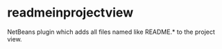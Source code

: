 readmeinprojectview
===================

NetBeans plugin which adds all files named like README.* to the project view. 
